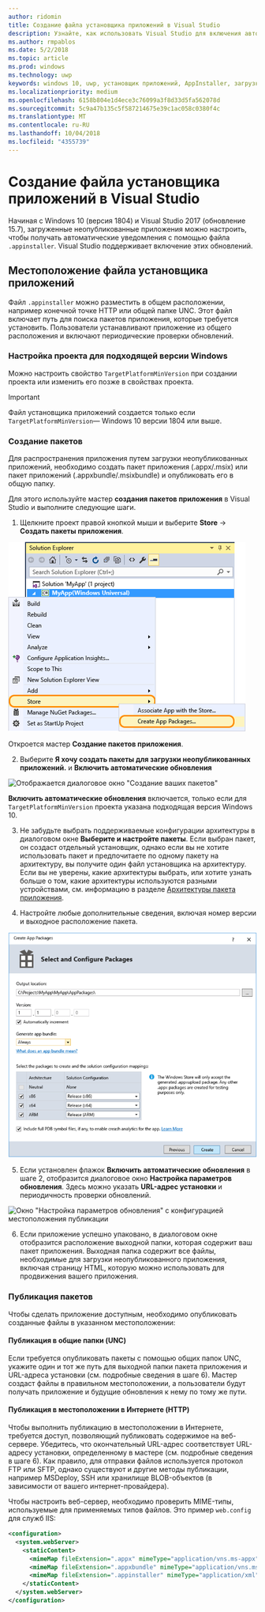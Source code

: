 ```yaml
---
author: ridomin
title: Создание файла установщика приложений в Visual Studio
description: Узнайте, как использовать Visual Studio для включения автоматических обновлений с помощью файла .appinstaller.
ms.author: rmpablos
ms.date: 5/2/2018
ms.topic: article
ms.prod: windows
ms.technology: uwp
keywords: windows 10, uwp, установщик приложений, AppInstaller, загрузка неопубликованного приложения
ms.localizationpriority: medium
ms.openlocfilehash: 6158b804e1d4ece3c76099a3f8d33d5fa562078d
ms.sourcegitcommit: 5c9a47b135c5f587214675e39c1ac058c0380f4c
ms.translationtype: MT
ms.contentlocale: ru-RU
ms.lasthandoff: 10/04/2018
ms.locfileid: "4355739"
---
```

# <a name="create-an-app-installer-file-with-visual-studio"></a>Создание файла установщика приложений в Visual Studio

Начиная с Windows 10 (версия 1804) и Visual Studio 2017 (обновление 15.7), загруженные неопубликованные приложения можно настроить, чтобы получать автоматические уведомления с помощью файла `.appinstaller`. Visual Studio поддерживает включение этих обновлений.

## <a name="app-installer-file-location"></a>Местоположение файла установщика приложений
Файл `.appinstaller` можно разместить в общем расположении, например конечной точке HTTP или общей папке UNC. Этот файл включает путь для поиска пакетов приложения, которые требуется установить. Пользователи устанавливают приложение из общего расположения и включают периодические проверки обновлений. 


### <a name="configure-the-project-to-target-the-correct-windows-version"></a>Настройка проекта для подходящей версии Windows

Можно настроить свойство `TargetPlatformMinVersion` при создании проекта или изменить его позже в свойствах проекта. 

>[!IMPORTANT]
> Файл установщика приложений создается только если `TargetPlatformMinVersion`— Windows 10 версии 1804 или выше.


### <a name="create-packages"></a>Создание пакетов

Для распространения приложения путем загрузки неопубликованных приложений, необходимо создать пакет приложения (.appx/.msix) или пакет приложений (.appxbundle/.msixbundle) и опубликовать его в общую папку.

Для этого используйте мастер **создания пакетов приложения** в Visual Studio и выполните следующие шаги.

1. Щелкните проект правой кнопкой мыши и выберите **Store** -> **Создать пакеты приложения**.  

![Контекстное меню с возможностью перехода в мастер создания пакетов приложений](images/packaging-screen2.jpg)   

Откроется мастер **Создание пакетов приложения**.

2. Выберите **Я хочу создать пакеты для загрузки неопубликованных приложений.** и **Включить автоматические обновления**  

![Отображается диалоговое окно "Создание ваших пакетов"](images/select-sideloading.png)  

**Включить автоматические обновления** включается, только если для `TargetPlatformMinVersion` проекта указана подходящая версия Windows 10.

3. Не забудьте выбрать поддерживаемые конфигурации архитектуры в диалоговом окне **Выберите и настройте пакеты**. Если выбран пакет, он создаст отдельный установщик, однако если вы не хотите использовать пакет и предпочитаете по одному пакету на архитектуру, вы получите один файл установщика на архитектуру.  Если вы не уверены, какие архитектуры выбрать, или хотите узнать больше о том, какие архитектуры используются разными устройствами, см. информацию в разделе [Архитектуры пакета приложения](device-architecture.md).

4. Настройте любые дополнительные сведения, включая номер версии и выходное расположение пакета.

![Окно "Создание пакетов приложений" с конфигурацией пакета](images/packaging-screen5.jpg)  

5. Если установлен флажок **Включить автоматические обновления** в шаге 2, отобразится диалоговое окно **Настройка параметров обновления**. Здесь можно указать **URL-адрес установки** и периодичность проверки обновлений.

![Окно "Настройка параметров обновления" с конфигурацией местоположения публикации](images/sideloading-screen.png)  

6. Если приложение успешно упаковано, в диалоговом окне отобразится расположение выходной папки, которая содержит ваш пакет приложения. Выходная папка содержит все файлы, необходимые для загрузки неопубликованного приложения, включая страницу HTML, которую можно использовать для продвижения вашего приложения.

### <a name="publish-packages"></a>Публикация пакетов

Чтобы сделать приложение доступным, необходимо опубликовать созданные файлы в указанном местоположении:

#### <a name="publish-to-shared-folders-unc"></a>Публикация в общие папки (UNC)

Если требуется опубликовать пакеты с помощью общих папок UNC, укажите один и тот же путь для выходной папки пакета приложения и URL-адреса установки (см. подробные сведения в шаге 6). Мастер создаст файлы в правильном местоположении, а пользователи будут получать приложение и будущие обновления к нему по тому же пути.

#### <a name="publish-to-a-web-location-http"></a>Публикация в местоположении в Интернете (HTTP)

Чтобы выполнить публикацию в местоположении в Интернете, требуется доступ, позволяющий публиковать содержимое на веб-сервере. Убедитесь, что окончательный URL-адрес соответствует URL-адресу установки, определенному в мастере (см. подробные сведения в шаге 6). Как правило, для отправки файлов используется протокол FTP или SFTP, однако существуют и другие методы публикации, например MSDeploy, SSH или хранилище BLOB-объектов (в зависимости от вашего интернет-провайдера).

Чтобы настроить веб-сервер, необходимо проверить MIME-типы, используемые для применяемых типов файлов. Это пример `web.config` для служб IIS:

```xml
<configuration>
  <system.webServer>
    <staticContent>
      <mimeMap fileExtension=".appx" mimeType="application/vns.ms-appx" />
      <mimeMap fileExtension=".appxbundle" mimeType="application/vns.ms-appx" />
      <mimeMap fileExtension=".appinstaller" mimeType="application/xml" />
    </staticContent>  
  </system.webServer>  
</configuration>
```




















